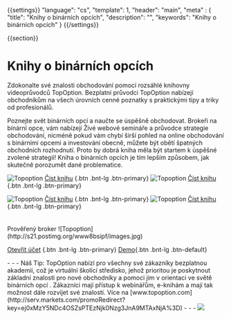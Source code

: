 {{settings}}
  "language": "cs",
  "template": 1,
  "header": "main",
  "meta" : {
    "title": "Knihy o binárních opcích",
    "description": "",
    "keywords": "Knihy o binárních opcích"
  }
{{/settings}}

<div class="row">
<div class="col-md-9" role="main" markdown="1">

{{section}}
# Knihy o binárních opcích

Zdokonalte své znalosti obchodování pomocí rozsáhlé knihovny videoprůvodců TopOption. Bezplatní průvodci TopOption nabízejí obchodníkům na všech úrovních cenné poznatky s praktickými tipy a triky od profesionálů. 

Poznejte svět binárních opcí a naučte se úspěšně obchodovat. Brokeři na bínární opce, vám nabízejí Živé webové semináře a průvodce strategie obchodování, nicméně pokud vám chybí širší pohled na online obchodování s binárními opcemi a investování obecně, můžete být obětí špatných obchodních rozhodnutí. Proto by dobrá kniha měla být startem k úspěšné zvolené strategii! Kniha o binárních opcích je tím lepším způsobem, jak skutečně porozumět dané problematice.  


![Topoption](http://www.topoption.com/appProxy/site/topOptEbook/tenTips_cz.png)  [Číst knihu](http://blog.forexsrovnavac.cz/topoption "") {.btn .bnt-lg .btn-primary} ![Topoption](http://www.topoption.com/appProxy/site/topOptEbook/fiveSteps_cz.png)  [Číst knihu](http://blog.forexsrovnavac.cz/topoption "Registrace") {.btn .bnt-lg .btn-primary} 

![Topoption](http://www.topoption.com/appProxy/site/topOptEbook/goldGuru_cz.png) [Číst knihu](http://blog.forexsrovnavac.cz/topoption "") {.btn .bnt-lg .btn-primary}  ![Topoption](http://www.topoption.com/appProxy/site/topOptEbook/masterTheArt_cz.png) [Číst knihu](http://blog.forexsrovnavac.cz/topoption "Registrace") {.btn .bnt-lg .btn-primary}   









</div>
<div class="col-md-3" markdown="1">
<div class="well" markdown="1" style="margin-top: 2.5em">
Prověřený broker
![Topoption](http://s21.postimg.org/www8bsipf/images.jpg)  

[Otevřít účet](http://blog.forexsrovnavac.cz/topoption "Registrace") {.btn .bnt-lg .btn-primary} [Demo](http://blog.forexsrovnavac.cz/topoption "Demo účet"){.btn .bnt-lg .btn-default}

</div>
<div class="container-fluid" markdown="1">
<div class="container-fluid" markdown="1">
</div>
- - -
Náš Tip:
TopOption nabízí pro všechny své zákazníky bezplatnou akademii, což je virtuální školící středisko, jehož prioritou je poskytnout základní znalosti pro nové obchodníky a pomoci jim v orientaci ve světě binárních opcí . Zákazníci mají  přístup k webinářům, e-knihám a mají tak možnost dále rozvíjet své znalosti. Více na [www.topoption.com](http://serv.markets.com/promoRedirect?key=ej0xMzY5NDc4OSZsPTEzNjk0Nzg3JnA9MTAxNjA%3D)
- - -
<a href="http://blog.forexsrovnavac.cz/topoption"  target="_blank">
 <img src="http://blog.forexsrovnavac.cz/wp-content/uploads/2014/10/informace.png" width="" height=""/>

</a>
</div>
</div>
</div>